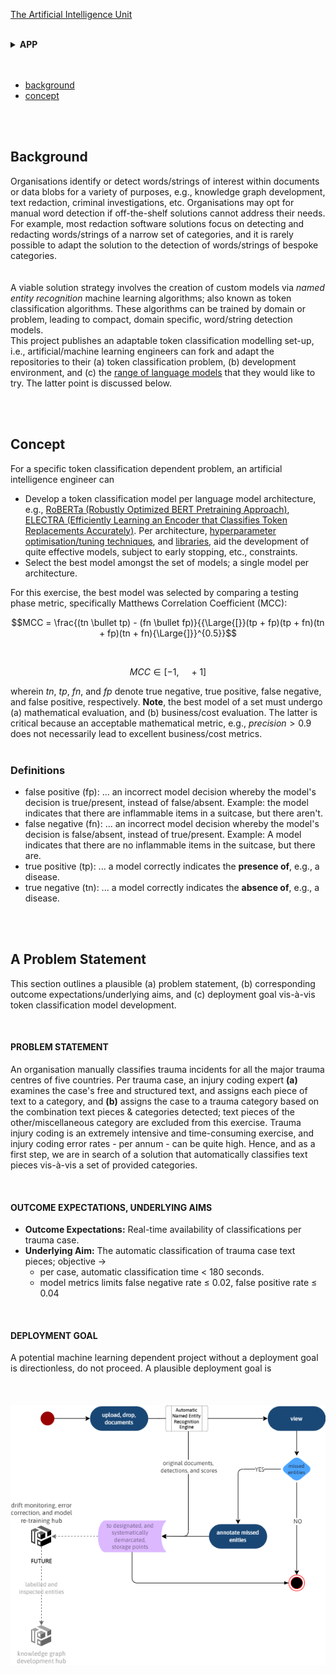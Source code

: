 

[The Artificial Intelligence Unit](https://github.com/theartificialintelligenceunit)

<br>

<details><summary><b>APP</b></summary>
  <br>
  <ul><li><a href="https://theartificialintelligenceunit.github.io/intelligence/html/c-dispatches-app.html">Token Classification</a></li></ul>
</details>

<br>
<br>

* [background](#background)
* [concept](#concept)

<br>
<br>

## Background

Organisations identify or detect words/strings of interest within documents or data blobs for a variety of purposes, e.g., knowledge graph development, text redaction, criminal investigations, etc.  Organisations may opt for manual word detection if off-the-shelf solutions cannot address their needs.  For example, most redaction software solutions focus on detecting and redacting words/strings of a narrow set of categories, and it is rarely possible to adapt the solution to the detection of words/strings of bespoke categories.
    <br><br>  
A viable solution strategy involves the creation of custom models via <i>named entity recognition</i> machine learning algorithms; also known as token classification algorithms. These algorithms can be trained by domain or problem, leading to compact, domain specific, word/string detection models.  
This project publishes an adaptable token classification modelling set-up, i.e., artificial/machine learning engineers can fork and adapt the repositories to their (a) token classification problem, (b) development environment, and (c) the <a href="https://github.com/membranes/text/blob/master/src/models/interface.py#L70">range of language models</a> that they would like to try.  The latter point is discussed below. 

<br>
<br>

## Concept

For a specific token classification dependent problem, an artificial intelligence engineer can
<ul>
  <li>Develop a token classification model per language model architecture, e.g., <a href="https://arxiv.org/abs/1907.11692">RoBERTa (Robustly Optimized BERT Pretraining Approach)</a>, <a href="https://arxiv.org/abs/2003.10555">ELECTRA (Efficiently Learning an Encoder that Classifies Token Replacements Accurately)</a>.  Per architecture, <a href="https://wires.onlinelibrary.wiley.com/doi/epdf/10.1002/widm.1484">hyperparameter optimisation/tuning techniques</a>, and <a href="https://docs.ray.io/en/latest/tune/index.html">libraries</a>, aid the development of quite effective models, subject to early stopping, etc., constraints.</li>
  <li>Select the best model amongst the set of models; a single model per architecture.</li>
</ul>

For this exercise, the best model was selected by comparing a testing phase metric, specifically Matthews Correlation Coefficient (MCC):

$$MCC = \frac{(tn \bullet tp) - (fn \bullet fp)}{{\Large{[}}(tp + fp)(tp + fn)(tn + fp)(tn + fn){\Large{]}}^{0.5}}$$

<br>

$$MCC \in [-1, \quad +1]$$


wherein $tn$, $tp$, $fn$, and $fp$ denote true negative, true positive, false negative, and false positive, respectively.  <b>Note</b>, the best model of a set must undergo (a) mathematical evaluation, and (b) business/cost evaluation.  The latter is critical because an acceptable mathematical metric, e.g., $precision > 0.9$ does not necessarily lead to excellent business/cost metrics.<br><br>

### Definitions

* false positive (fp): ... an incorrect model decision whereby the model's decision is true/present, instead of false/absent.  Example: the model indicates that there are inflammable items in a suitcase, but there aren't.
* false negative (fn): ... an incorrect model decision whereby the model's decision is false/absent, instead of true/present.  Example: A model indicates that there are no inflammable items in the suitcase, but there are.
* true positive (tp): ... a model correctly indicates the **presence of**, e.g., a disease.
* true negative (tn): ... a model correctly indicates the **absence of**, e.g., a disease.


<br>
<br>


## A Problem Statement

This section outlines a plausible (a) problem statement, (b) corresponding outcome expectations/underlying aims, and (c) deployment goal vis-à-vis token classification model development.

<br>

#### PROBLEM STATEMENT

An organisation manually classifies trauma incidents for all the major trauma centres of five countries.  Per trauma case, an injury coding expert <b>(a)</b> examines the case's free and structured text, and assigns each piece of text to a category, and <b>(b)</b> assigns the case to a trauma category based on the combination text pieces & categories detected; text pieces of the other/miscellaneous category are excluded from this exercise.  Trauma injury coding is an extremely intensive and time-consuming exercise, and injury coding error rates - per annum - can be quite high.  Hence, and as a first step, we are in search of a solution that automatically classifies text pieces vis-à-vis a set of provided categories.

<br>

#### OUTCOME EXPECTATIONS, UNDERLYING AIMS

* <b>Outcome Expectations:</b> Real-time availability of classifications per trauma case.
* <b>Underlying Aim:</b> The automatic classification of trauma case text pieces; objective &#8594;
  * per case, automatic classification time < 180 seconds.
  * model metrics limits false negative rate &#8804; 0.02, false positive rate &#8804; 0.04

<br>

#### DEPLOYMENT GOAL

A potential machine learning dependent project without a deployment goal is directionless, do not proceed.  A plausible deployment goal is<br><br><br><br><img src='deployment-goal.png' alt='input' width='596px'/>


<br>
<br>

<br>
<br>

<br>
<br>

<br>
<br>

